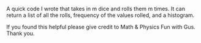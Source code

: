 A quick code I wrote that takes in m dice and rolls them m times.
It can return a list of all the rolls, frequency of the values rolled, and a histogram.

If you found this helpful please give credit to Math & Physics Fun with Gus.
Thank you.
